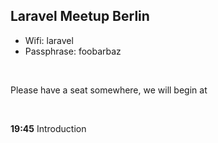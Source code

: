 ## Laravel Meetup Berlin

* Wifi: laravel
* Passphrase: foobarbaz

<br>

Please have a seat somewhere, we will begin at

<br>

**19:45** Introduction
